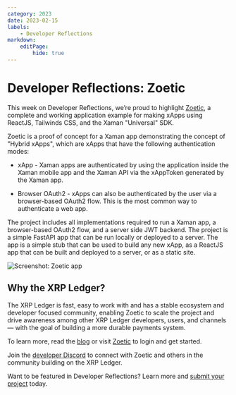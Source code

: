 ```yaml
---
category: 2023
date: 2023-02-15
labels:
    - Developer Reflections
markdown:
    editPage:
        hide: true
---
```

# Developer Reflections: Zoetic

This week on Developer Reflections, we’re proud to highlight [Zoetic](https://zoetic.xurlpay.org/), a complete and working application example for making xApps using ReactJS, Tailwinds CSS, and the Xaman "Universal" SDK. 

<!-- BREAK -->

Zoetic is a proof of concept for a Xaman app demonstrating the concept of "Hybrid xApps", which are xApps that have the following authentication modes:

* xApp - Xaman apps are authenticated by using the application inside the Xaman mobile app and the Xaman API via the xAppToken generated by the Xaman app.

* Browser OAuth2 - xApps can also be authenticated by the user via a browser-based OAuth2 flow. This is the most common way to authenticate a web app.

The project includes all implementations required to run a Xaman app, a browser-based OAuth2 flow, and a server side JWT backend. The project is a simple FastAPI app that can be run locally or deployed to a server. The app is a simple stub that can be used to build any new xApp, as a ReactJS app that can be built and deployed to a server, or as a static site.

![Screenshot: Zoetic app](/blog/img/dev-reflections-zoetic.png)

## Why the XRP Ledger?

The XRP Ledger is fast, easy to work with and has a stable ecosystem and developer focused community, enabling Zoetic to scale the project and drive awareness among other XRP Ledger developers, users, and channels — with the goal of building a more durable payments system.

To learn more, read the [blog](https://dev.to/claytantor/zoetic-xumm-a-template-xapp-for-xrp-and-xumm-1g71) or visit [Zoetic](https://zoetic.xurlpay.org/) to login and get started. 

Join the [developer Discord](https://discord.gg/sfX3ERAMjH) to connect with Zoetic and others in the community building on the XRP Ledger. 

Want to be featured in Developer Reflections? Learn more and [submit your project](https://xrpl.org/contribute.html#xrpl-blog) today.
